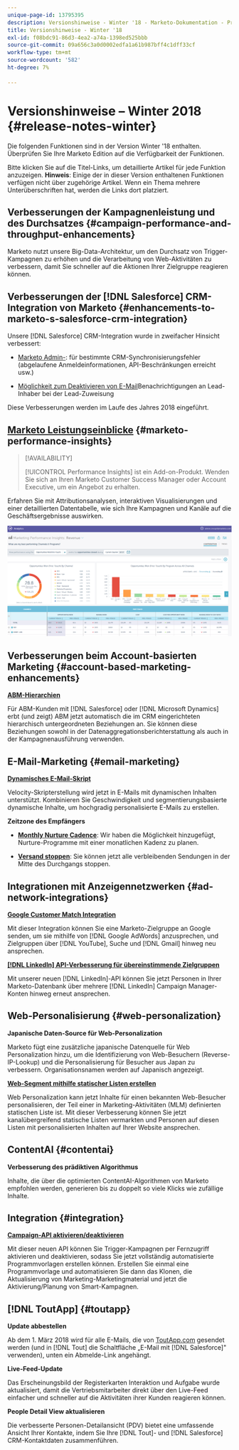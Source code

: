 ```yaml
---
unique-page-id: 13795395
description: Versionshinweise - Winter '18 - Marketo-Dokumentation - Produktdokumentation
title: Versionshinweise - Winter '18
exl-id: f08bdc91-86d3-4ea2-a74a-1398ed525bbb
source-git-commit: 09a656c3a0d0002edfa1a61b987bff4c1dff33cf
workflow-type: tm+mt
source-wordcount: '582'
ht-degree: 7%

---
```


# Versionshinweise – Winter 2018 {#release-notes-winter}

Die folgenden Funktionen sind in der Version Winter &#39;18 enthalten. Überprüfen Sie Ihre Marketo Edition auf die Verfügbarkeit der Funktionen.

Bitte klicken Sie auf die Titel-Links, um detaillierte Artikel für jede Funktion anzuzeigen. **Hinweis**: Einige der in dieser Version enthaltenen Funktionen verfügen nicht über zugehörige Artikel. Wenn ein Thema mehrere Unterüberschriften hat, werden die Links dort platziert.

## Verbesserungen der Kampagnenleistung und des Durchsatzes {#campaign-performance-and-throughput-enhancements}

Marketo nutzt unsere Big-Data-Architektur, um den Durchsatz von Trigger-Kampagnen zu erhöhen und die Verarbeitung von Web-Aktivitäten zu verbessern, damit Sie schneller auf die Aktionen Ihrer Zielgruppe reagieren können.

## Verbesserungen der [!DNL Salesforce] CRM-Integration von Marketo {#enhancements-to-marketo-s-salesforce-crm-integration}

Unsere [!DNL Salesforce] CRM-Integration wurde in zweifacher Hinsicht verbessert:

* [Marketo Admin-](/help/marketo/product-docs/core-marketo-concepts/miscellaneous/understanding-notifications/notification-types.md): für bestimmte CRM-Synchronisierungsfehler (abgelaufene Anmeldeinformationen, API-Beschränkungen erreicht usw.)

* [Möglichkeit zum Deaktivieren von E-Mail](/help/marketo/product-docs/crm-sync/salesforce-sync/setup/optional-steps/turn-off-email-notifications-to-lead-owner.md)Benachrichtigungen an Lead-Inhaber bei der Lead-Zuweisung

Diese Verbesserungen werden im Laufe des Jahres 2018 eingeführt.

## [Marketo Leistungseinblicke](/help/marketo/product-docs/reporting/performance-insights/performance-insights-overview.md) {#marketo-performance-insights}

>[!AVAILABILITY]
>
>[!UICONTROL Performance Insights] ist ein Add-on-Produkt. Wenden Sie sich an Ihren Marketo Customer Success Manager oder Account Executive, um ein Angebot zu erhalten.

Erfahren Sie mit Attributionsanalysen, interaktiven Visualisierungen und einer detaillierten Datentabelle, wie sich Ihre Kampagnen und Kanäle auf die Geschäftsergebnisse auswirken.

![](assets/image2018-2-5-7-3a55-3a46.png)

## Verbesserungen beim Account-basierten Marketing {#account-based-marketing-enhancements}

**[ABM-Hierarchien](/help/marketo/product-docs/target-account-management/target/named-accounts/tam-hierarchies.md)**

Für ABM-Kunden mit [!DNL Salesforce] oder [!DNL Microsoft Dynamics] erbt (und zeigt) ABM jetzt automatisch die im CRM eingerichteten hierarchisch untergeordneten Beziehungen an. Sie können diese Beziehungen sowohl in der Datenaggregationsberichterstattung als auch in der Kampagnenausführung verwenden.

## E-Mail-Marketing {#email-marketing}

**[Dynamisches E-Mail-Skript](/help/marketo/product-docs/email-marketing/general/using-tokens/create-an-email-script-token.md)**

Velocity-Skripterstellung wird jetzt in E-Mails mit dynamischen Inhalten unterstützt. Kombinieren Sie Geschwindigkeit und segmentierungsbasierte dynamische Inhalte, um hochgradig personalisierte E-Mails zu erstellen.

**Zeitzone des Empfängers**

* **[Monthly Nurture Cadence](/help/marketo/product-docs/email-marketing/email-programs/email-program-actions/scheduling-with-recipient-time-zone/schedule-email-programs-with-recipient-time-zone.md)**: Wir haben die Möglichkeit hinzugefügt, Nurture-Programme mit einer monatlichen Kadenz zu planen.

* **[Versand stoppen](/help/marketo/product-docs/email-marketing/email-programs/email-program-actions/scheduling-with-recipient-time-zone/abort-delivery-of-email-programs-scheduled-with-recipient-time-zone.md)**: Sie können jetzt alle verbleibenden Sendungen in der Mitte des Durchgangs stoppen.

## Integrationen mit Anzeigennetzwerken {#ad-network-integrations}

**[Google Customer Match Integration](/help/marketo/product-docs/demand-generation/ad-network-integrations/add-google-customer-match-as-a-launchpoint-service.md)**

Mit dieser Integration können Sie eine Marketo-Zielgruppe an Google senden, um sie mithilfe von [!DNL Google AdWords] anzusprechen, und Zielgruppen über [!DNL YouTube], Suche und [!DNL Gmail] hinweg neu ansprechen.

**[[!DNL LinkedIn] API-Verbesserung für übereinstimmende Zielgruppen](/help/marketo/product-docs/demand-generation/ad-network-integrations/add-linkedin-matched-audiences-as-a-launchpoint-service.md)**

Mit unserer neuen [!DNL LinkedIn]-API können Sie jetzt Personen in Ihrer Marketo-Datenbank über mehrere [!DNL LinkedIn] Campaign Manager-Konten hinweg erneut ansprechen.

## Web-Personalisierung {#web-personalization}

**Japanische Daten-Source für Web-Personalization**

Marketo fügt eine zusätzliche japanische Datenquelle für Web Personalization hinzu, um die Identifizierung von Web-Besuchern (Reverse-IP-Lookup) und die Personalisierung für Besucher aus Japan zu verbessern. Organisationsnamen werden auf Japanisch angezeigt.

**[Web-Segment mithilfe statischer Listen erstellen](/help/marketo/product-docs/web-personalization/using-web-segments/create-a-segment-using-a-static-list.md)**

Web Personalization kann jetzt Inhalte für einen bekannten Web-Besucher personalisieren, der Teil einer in Marketing-Aktivitäten (MLM) definierten statischen Liste ist. Mit dieser Verbesserung können Sie jetzt kanalübergreifend statische Listen vermarkten und Personen auf diesen Listen mit personalisierten Inhalten auf Ihrer Website ansprechen.

## ContentAI {#contentai}

**Verbesserung des prädiktiven Algorithmus**

Inhalte, die über die optimierten ContentAI-Algorithmen von Marketo empfohlen werden, generieren bis zu doppelt so viele Klicks wie zufällige Inhalte.

## Integration {#integration}

**[Campaign-API aktivieren/deaktivieren](https://developers.marketo.com/rest-api/assets/smart-campaigns/)**

Mit dieser neuen API können Sie Trigger-Kampagnen per Fernzugriff aktivieren und deaktivieren, sodass Sie jetzt vollständig automatisierte Programmvorlagen erstellen können. Erstellen Sie einmal eine Programmvorlage und automatisieren Sie dann das Klonen, die Aktualisierung von Marketing-Marketingmaterial und jetzt die Aktivierung/Planung von Smart-Kampagnen.

## [!DNL ToutApp] {#toutapp}

**Update abbestellen**

Ab dem 1. März 2018 wird für alle E-Mails, die von [ToutApp.com](https://ToutApp.com) gesendet werden (und in [!DNL Tout] die Schaltfläche „E-Mail mit [!DNL Salesforce]&quot; verwenden), unten ein Abmelde-Link angehängt.

**Live-Feed-Update**

Das Erscheinungsbild der Registerkarten Interaktion und Aufgabe wurde aktualisiert, damit die Vertriebsmitarbeiter direkt über den Live-Feed einfacher und schneller auf die Aktivitäten ihrer Kunden reagieren können.

**People Detail View aktualisieren**

Die verbesserte Personen-Detailansicht (PDV) bietet eine umfassende Ansicht Ihrer Kontakte, indem Sie Ihre [!DNL Tout]- und [!DNL Salesforce] CRM-Kontaktdaten zusammenführen.
